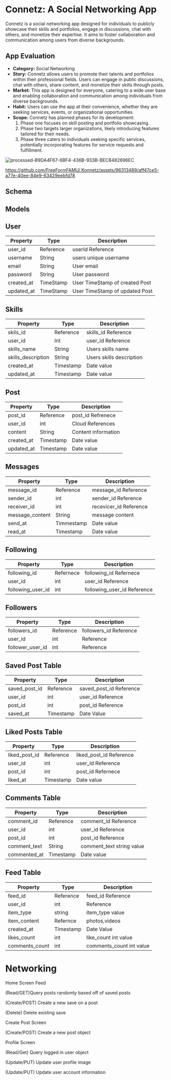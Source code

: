 # Connetz: A Social Networking App

Connetz is a social networking app designed for individuals to publicly showcase their skills and portfolios, engage in discussions, chat with others, and monetize their expertise. It aims to foster collaboration and communication among users from diverse backgrounds. 

## App Evaluation

- **Category:** Social Networking
- **Story:** Connetz allows users to promote their talents and portfolios within their professional fields. Users can engage in public discussions, chat with others, share content, and monetize their skills through posts.
- **Market:** This app is designed for everyone, catering to a wide user base and enabling collaboration and communication among individuals from diverse backgrounds.
- **Habit:** Users can use the app at their convenience, whether they are seeking services, events, or organizational opportunities.
- **Scope:** Connetz has planned phases for its development:
  1. Phase one focuses on skill posting and portfolio showcasing.
  2. Phase two targets larger organizations, likely introducing features tailored for their needs.
  3. Phase three caters to individuals seeking specific services, potentially incorporating features for service requests and fulfillment.

![processed-B9DA4F67-6BF4-436B-933B-BEC8482696EC](https://github.com/FreeFormFAMU/.github/assets/96313489/496c3cb1-ce0c-4a27-bbd3-08a64b89aeca)


https://github.com/FreeFormFAMU/.Konnetz/assets/96313489/aff47ce5-a77e-40ee-84e9-63429eebfd78





## Schema


## Models

## User
| Property | Type | Description |
|-----------------|-----------------|-----------------|
| user_id | Reference | userId Reference |
| username  | String | users unique username |
| email | String | User email | 
| password | String | User password  |
| created_at | TimeStamp | User TimeStamp of created Post |
| updated_at | TimeStamp | User TimeStamp of updated Post |

## Skills
| Property | Type | Description |
|-----------------|-----------------|-----------------|
| skils_id  | Reference | skills_id Reference |
| user_id | Int | user_id Reference |
| skills_name | String | Users skills name |
| skills_description | String | Users skills description |
| created_at | Timestamp | Date value|
| updated_at | Timestamp | Date value |

## Post 
| Property | Type | Description |
|-----------------|-----------------|-----------------|
| post_id | Reference | post_id Refrenece |
| user_id | int | Cloud References |
| content | String | Content information |
| created_at | Timestamp | Date value |
| updated_at | Timestamp | Date value |

## Messages
| Property | Type | Description |
|-----------------|-----------------|-----------------|
| message_id | Reference | message_id Reference |
| sender_id | int | sender_id Reference |
| receiver_id | int | recevicer_id Reference | 
| message_content | String | message content | 
| send_at | Timmestamp | Date value | 
| read_at | Timestamp | Date value | 

## Following
| Property | Type | Description |
|-----------------|-----------------|-----------------|
| following_id | Refernece | following_id Refernece |
| user_id | int | user_id Reference |
| following_user_id | int | following_user_id Reference |

## Followers
| Property | Type | Description |
|-----------------|-----------------|-----------------|
| followers_id | Reference | followers_id Reference |
| user_id | int | Reference |
| follower_user_id | int | Reference |

## Saved Post Table 
| Property | Type | Description |
|-----------------|-----------------|-----------------|
| saved_post_id | Reference | saved_post_id Reference |
| user_id | int | user_id Reference |
| post_id | int | post_id Reference |
| saved_at | Timestamp | Date Value |

## Liked Posts Table 
| Property | Type | Description |
|-----------------|-----------------|-----------------|
| liked_post_id | Reference | liked_post_id Reference |
| user_id | int | user_id Reference |
| post_id | int | post_id Refernece |
| liked_at | Timestamp | Date value |

## Comments Table 
| Property | Type | Description |
|-----------------|-----------------|-----------------|
| comment_id | Reference | comment_id Reference |
| user_id | int | user_id Reference |
| post_id | int | post_id Reference |
| comment_text | String | comment_text string value |
| commented_at | Timestamp | Date value |

## Feed Table 
| Property | Type | Description |
|-----------------|-----------------|-----------------|
| feed_id | Reference | feed_id Reference |
| user_id | int | Reference |
| item_type | string | item_type value |
| item_content | Refernce | photos,videos |
| created_at | Timestamp | Date Value |
| likes_count | int | like_count int value |
| comments_count | int | comments_count int value |


# Networking

Home Screen Feed

  (Read/GET)Query posts randomly based off of saved posts

  (Create/POST) Create a new save on a post

  (Delete) Delete existing save

Create Post Screen

  (Create/POST) Create a new post object

Profile Screen

  (Read/Get) Query logged in user object

  (Update/PUT) Update user profile image

  (Update/PUT) Update user account information









